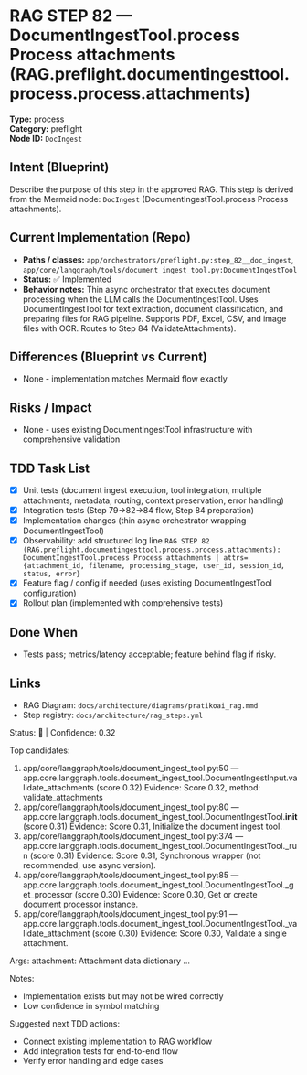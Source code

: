 # RAG STEP 82 — DocumentIngestTool.process Process attachments (RAG.preflight.documentingesttool.process.process.attachments)

**Type:** process  
**Category:** preflight  
**Node ID:** `DocIngest`

## Intent (Blueprint)
Describe the purpose of this step in the approved RAG. This step is derived from the Mermaid node: `DocIngest` (DocumentIngestTool.process Process attachments).

## Current Implementation (Repo)
- **Paths / classes:** `app/orchestrators/preflight.py:step_82__doc_ingest`, `app/core/langgraph/tools/document_ingest_tool.py:DocumentIngestTool`
- **Status:** ✅ Implemented
- **Behavior notes:** Thin async orchestrator that executes document processing when the LLM calls the DocumentIngestTool. Uses DocumentIngestTool for text extraction, document classification, and preparing files for RAG pipeline. Supports PDF, Excel, CSV, and image files with OCR. Routes to Step 84 (ValidateAttachments).

## Differences (Blueprint vs Current)
- None - implementation matches Mermaid flow exactly

## Risks / Impact
- None - uses existing DocumentIngestTool infrastructure with comprehensive validation

## TDD Task List
- [x] Unit tests (document ingest execution, tool integration, multiple attachments, metadata, routing, context preservation, error handling)
- [x] Integration tests (Step 79→82→84 flow, Step 84 preparation)
- [x] Implementation changes (thin async orchestrator wrapping DocumentIngestTool)
- [x] Observability: add structured log line
  `RAG STEP 82 (RAG.preflight.documentingesttool.process.process.attachments): DocumentIngestTool.process Process attachments | attrs={attachment_id, filename, processing_stage, user_id, session_id, status, error}`
- [x] Feature flag / config if needed (uses existing DocumentIngestTool configuration)
- [x] Rollout plan (implemented with comprehensive tests)

## Done When
- Tests pass; metrics/latency acceptable; feature behind flag if risky.

## Links
- RAG Diagram: `docs/architecture/diagrams/pratikoai_rag.mmd`
- Step registry: `docs/architecture/rag_steps.yml`


<!-- AUTO-AUDIT:BEGIN -->
Status: 🔌  |  Confidence: 0.32

Top candidates:
1) app/core/langgraph/tools/document_ingest_tool.py:50 — app.core.langgraph.tools.document_ingest_tool.DocumentIngestInput.validate_attachments (score 0.32)
   Evidence: Score 0.32, method: validate_attachments
2) app/core/langgraph/tools/document_ingest_tool.py:80 — app.core.langgraph.tools.document_ingest_tool.DocumentIngestTool.__init__ (score 0.31)
   Evidence: Score 0.31, Initialize the document ingest tool.
3) app/core/langgraph/tools/document_ingest_tool.py:374 — app.core.langgraph.tools.document_ingest_tool.DocumentIngestTool._run (score 0.31)
   Evidence: Score 0.31, Synchronous wrapper (not recommended, use async version).
4) app/core/langgraph/tools/document_ingest_tool.py:85 — app.core.langgraph.tools.document_ingest_tool.DocumentIngestTool._get_processor (score 0.30)
   Evidence: Score 0.30, Get or create document processor instance.
5) app/core/langgraph/tools/document_ingest_tool.py:91 — app.core.langgraph.tools.document_ingest_tool.DocumentIngestTool._validate_attachment (score 0.30)
   Evidence: Score 0.30, Validate a single attachment.

Args:
    attachment: Attachment data dictionary
...

Notes:
- Implementation exists but may not be wired correctly
- Low confidence in symbol matching

Suggested next TDD actions:
- Connect existing implementation to RAG workflow
- Add integration tests for end-to-end flow
- Verify error handling and edge cases
<!-- AUTO-AUDIT:END -->